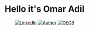 
<p align="center">
  <h1 align="center">Hello it's Omar Adil</h1>
</p>


<div align="center">
  
[![LinkedIn][linkedin-shield]][linkedin-url]
[![Author][Trainer-shield]][Trainer-url]
[![OEGB][OEGB-shield]][OEGB-url]
</div>

[linkedin-shield]: https://img.shields.io/badge/LinkedIn-0077B5?style=for-the-badge&logo=linkedin&logoColor=white
[linkedin-url]: https://linkedin.com/in/omaradil
[Trainer-shield]: https://img.shields.io/badge/Trainer%20With-Orhan%20Ergun-yellow?style=for-the-badge
[Trainer-url]: http://www.orhanergun.net/itcourses/index.php?route=product/manufacturer/info&manufacturer_id=17
[OEGB-shield]: https://img.shields.io/badge/My%20Ansible-Play%20Books-violet?style=for-the-badge
[OEGB-url]: https://github.com/OrhanErgun-net/Ansible-Deep-Dive
